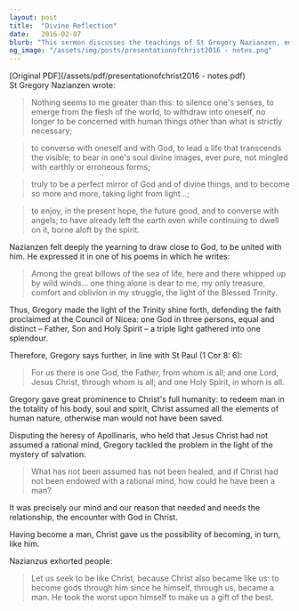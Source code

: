 ```yaml
---
layout: post
title:  "Divine Reflection"
date:   2016-02-07
blurb: "This sermon discusses the teachings of St Gregory Nazianzen, emphasizing the importance of introspection and connection with God. It highlights the belief in the Trinity and the full humanity of Christ. The sermon encourages us to strive to be like Christ, as he became like us."
og_image: "/assets/img/posts/presentationofchrist2016 - notes.png"
---
```

[Original PDF](/assets/pdf/presentationofchrist2016 - notes.pdf)    
St Gregory Nazianzen wrote:

> Nothing seems to me greater than this: to silence one's senses, to emerge from the flesh of the world, to withdraw into oneself, no longer to be concerned with human things other than what is strictly necessary;

> to converse with oneself and with God, to lead a life that transcends the visible; to bear in one's soul divine images, ever pure, not mingled with earthly or erroneous forms;

> truly to be a perfect mirror of God and of divine things, and to become so more and more, taking light from light…;

> to enjoy, in the present hope, the future good, and to converse with angels; to have already left the earth even while continuing to dwell on it, borne aloft by the spirit.

Nazianzen felt deeply the yearning to draw close to God, to be united with him. He expressed it in one of his poems in which he writes:

> Among the great billows of the sea of life, here and there whipped up by wild winds… one thing alone is dear to me, my only treasure, comfort and oblivion in my struggle, the light of the Blessed Trinity.

Thus, Gregory made the light of the Trinity shine forth, defending the faith proclaimed at the Council of Nicea: one God in three persons, equal and distinct – Father, Son and Holy Spirit – a triple light gathered into one splendour.

Therefore, Gregory says further, in line with St Paul (1 Cor 8: 6): 

> For us there is one God, the Father, from whom is all; and one Lord, Jesus Christ, through whom is all; and one Holy Spirit, in whom is all.

Gregory gave great prominence to Christ's full humanity: to redeem man in the totality of his body, soul and spirit, Christ assumed all the elements of human nature, otherwise man would not have been saved.

Disputing the heresy of Apollinaris, who held that Jesus Christ had not assumed a rational mind, Gregory tackled the problem in the light of the mystery of salvation:

> What has not been assumed has not been healed, and if Christ had not been endowed with a rational mind, how could he have been a man?

It was precisely our mind and our reason that needed and needs the relationship, the encounter with God in Christ.

Having become a man, Christ gave us the possibility of becoming, in turn, like him.

Nazianzus exhorted people:

> Let us seek to be like Christ, because Christ also became like us: to become gods through him since he himself, through us, became a man. He took the worst upon himself to make us a gift of the best.
